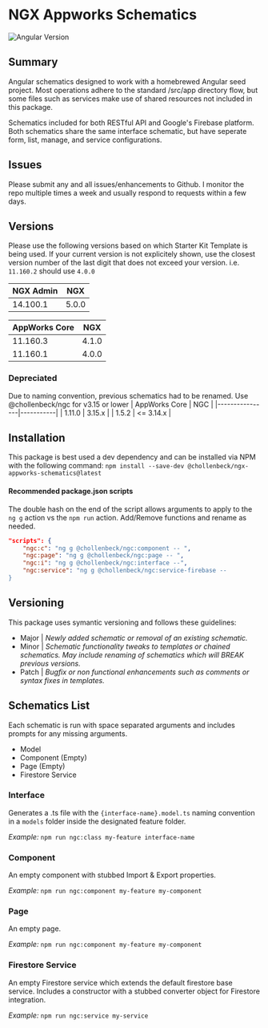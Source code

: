 # NGX Appworks Schematics

![Angular Version](https://img.shields.io/badge/Angular-v11.0.0-informational)

## Summary
Angular schematics designed to work with a homebrewed Angular seed project. Most operations adhere to the standard /src/app directory flow, but some files such as services make use of shared resources not included in this package.

Schematics included for both RESTful API and Google's Firebase platform. Both schematics share the same interface schematic, but have seperate form, list, manage, and service configurations.

## Issues
Please submit any and all issues/enhancements to Github. I monitor the repo multiple times a week and usually respond to requests within a few days.

## Versions
Please use the following versions based on which Starter Kit Template is being used. If your current version is not explicitely shown, use the closest version number of the last digit that does not exceed your version. i.e. `11.160.2` should use `4.0.0`

|  NGX Admin       | NGX       |
|------------------|-----------|
| 14.100.1         | 5.0.0     |

|  AppWorks Core   | NGX       |
|------------------|-----------|
| 11.160.3         | 4.1.0     |
| 11.160.1         | 4.0.0     |

### Depreciated
Due to naming convention, previous schematics had to be renamed. Use @chollenbeck/ngc for v3.15 or lower
| AppWorks Core  | NGC       |
|----------------|-----------|
| 1.11.0         | 3.15.x    |
| 1.5.2          | <= 3.14.x |


## Installation
This package is best used a dev dependency and can be installed via NPM with the following command:
`npm install --save-dev @chollenbeck/ngx-appworks-schematics@latest`

#### Recommended package.json scripts
The double hash on the end of the script allows arguments to apply to the `ng g` action vs the `npm run` action. Add/Remove functions and rename as needed.

```json
"scripts": {
    "ngc:c": "ng g @chollenbeck/ngc:component -- ",
    "ngc:page": "ng g @chollenbeck/ngc:page -- ",
    "ngc:i": "ng g @chollenbeck/ngc:interface --",
    "ngc:service": "ng g @chollenbeck/ngc:service-firebase --
}
```

## Versioning
This package uses symantic versioning and follows these guidelines:

- Major | *Newly added schematic or removal of an existing schematic.*
- Minor | *Schematic functionality tweaks to templates or chained schematics. May include renaming of schematics which will BREAK previous versions.*
- Patch | *Bugfix or non functional enhancements such as comments or syntax fixes in templates.*


## Schematics List
Each schematic is run with space separated arguments and includes prompts for any missing arguments.

- Model
- Component (Empty)
- Page (Empty)
- Firestore Service


### Interface
Generates a .ts file with the `{interface-name}.model.ts` naming convention in a `models` folder inside the designated feature folder.

*Example:* `npm run ngc:class my-feature interface-name`

### Component
An empty component with stubbed Import & Export properties.

*Example:* `npm run ngc:component my-feature my-component`


### Page
An empty page.

*Example:* `npm run ngc:component my-feature my-component`


### Firestore Service
An empty Firestore service which extends the default firestore base service. Includes a constructor with a stubbed converter object for Firestore integration.

*Example:* `npm run ngc:service my-service`
